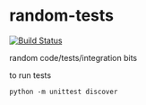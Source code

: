 # random-tests

[![Build Status](https://travis-ci.org/pnowaczyk/random-tests.svg?branch=master)](https://travis-ci.org/pnowaczyk/random-tests)

random code/tests/integration bits

to run tests
```
python -m unittest discover
```
